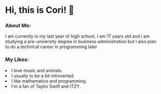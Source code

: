 # Hi, this is Cori! 👋
<h3>About Me:</h3>
<p>I am currently in my last year of high school, I am 17 years old and i am studying a pre-university degree in business administration but I also plan to do a technical career in programming later</p>

<h3>My Likes:</h3>
  <ur>
    <li>I love music and animals.</li>
    <li>I usually to be a bit introverted.</li>
    <li>I like mathematics and programming.</li>
    <li>I'm a fan of Taylor Swift and ITZY.</li>
  </ur>

